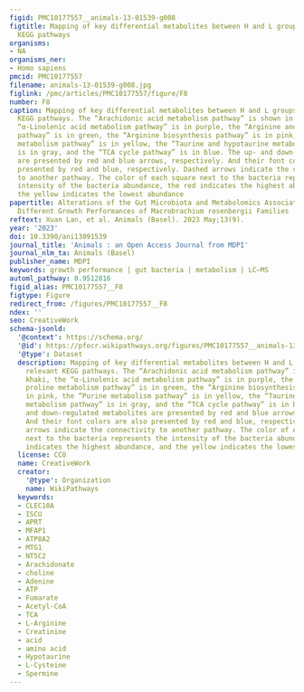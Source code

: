 ```yaml
---
figid: PMC10177557__animals-13-01539-g008
figtitle: Mapping of key differential metabolites between H and L groups in the relevant
  KEGG pathways
organisms:
- NA
organisms_ner:
- Homo sapiens
pmcid: PMC10177557
filename: animals-13-01539-g008.jpg
figlink: /pmc/articles/PMC10177557/figure/F8
number: F8
caption: Mapping of key differential metabolites between H and L groups in the relevant
  KEGG pathways. The “Arachidonic acid metabolism pathway” is shown in khaki, the
  “α-Linolenic acid metabolism pathway” is in purple, the “Arginine and proline metabolism
  pathway” is in green, the “Arginine biosynthesis pathway” is in pink, the “Purine
  metabolism pathway” is in yellow, the “Taurine and hypotaurine metabolism pathway”
  is in gray, and the “TCA cycle pathway” is in blue. The up- and down-regulated metabolites
  are presented by red and blue arrows, respectively. And their font colors are also
  presented by red and blue, respectively. Dashed arrows indicate the connectivity
  to another pathway. The color of each square next to the bacteria represents the
  intensity of the bacteria abundance, the red indicates the highest abundance, and
  the yellow indicates the lowest abundance
papertitle: Alterations of the Gut Microbiota and Metabolomics Associated with the
  Different Growth Performances of Macrobrachium rosenbergii Families
reftext: Xuan Lan, et al. Animals (Basel). 2023 May;13(9).
year: '2023'
doi: 10.3390/ani13091539
journal_title: 'Animals : an Open Access Journal from MDPI'
journal_nlm_ta: Animals (Basel)
publisher_name: MDPI
keywords: growth performance | gut bacteria | metabolism | LC–MS
automl_pathway: 0.9512816
figid_alias: PMC10177557__F8
figtype: Figure
redirect_from: /figures/PMC10177557__F8
ndex: ''
seo: CreativeWork
schema-jsonld:
  '@context': https://schema.org/
  '@id': https://pfocr.wikipathways.org/figures/PMC10177557__animals-13-01539-g008.html
  '@type': Dataset
  description: Mapping of key differential metabolites between H and L groups in the
    relevant KEGG pathways. The “Arachidonic acid metabolism pathway” is shown in
    khaki, the “α-Linolenic acid metabolism pathway” is in purple, the “Arginine and
    proline metabolism pathway” is in green, the “Arginine biosynthesis pathway” is
    in pink, the “Purine metabolism pathway” is in yellow, the “Taurine and hypotaurine
    metabolism pathway” is in gray, and the “TCA cycle pathway” is in blue. The up-
    and down-regulated metabolites are presented by red and blue arrows, respectively.
    And their font colors are also presented by red and blue, respectively. Dashed
    arrows indicate the connectivity to another pathway. The color of each square
    next to the bacteria represents the intensity of the bacteria abundance, the red
    indicates the highest abundance, and the yellow indicates the lowest abundance
  license: CC0
  name: CreativeWork
  creator:
    '@type': Organization
    name: WikiPathways
  keywords:
  - CLEC10A
  - ISCU
  - APRT
  - MFAP1
  - ATP8A2
  - MTG1
  - NT5C2
  - Arachidonate
  - choline
  - Adenine
  - ATP
  - Fumarate
  - Acetyl-CoA
  - TCA
  - L-Arginine
  - Creatinine
  - acid
  - amino acid
  - Hypotaurine
  - L-Cysteine
  - Spermine
---
```

